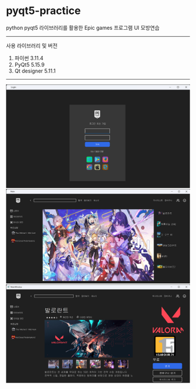 # pyqt5-practice
python pyqt5 라이브러리를 활용한 Epic games 프로그램 UI 모방연습

------
사용 라이브러리 및 버전
1. 파이썬 3.11.4
2. PyQt5 5.15.9
3. Qt designer 5.11.1

------

![로그인화면](https://github.com/angrychimpanzee/pyqt5-practice/blob/main/Login%202024-05-10%20%EC%98%A4%ED%9B%84%208_33_05.png)
![메인화면](https://github.com/angrychimpanzee/pyqt5-practice/blob/main/Main%202024-05-10%20%EC%98%A4%ED%9B%84%208_33_37.png)
![게임화면](https://github.com/angrychimpanzee/pyqt5-practice/blob/main/MainWindow%202024-05-10%20%EC%98%A4%ED%9B%84%208_34_34.png)
